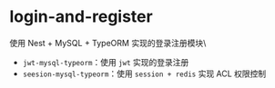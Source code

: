 # login-and-register
使用 Nest + MySQL + TypeORM 实现的登录注册模块\

- `jwt-mysql-typeorm`：使用 `jwt` 实现的登录注册
- `seesion-mysql-typeorm`：使用 `session + redis` 实现 ACL 权限控制